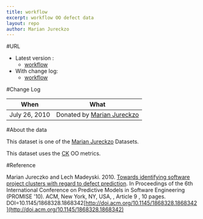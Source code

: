 ```yaml
---
title: workflow
excerpt: workflow OO defect data
layout: repo
author: Marian Jureckzo
---
```



#URL

  * Latest version :
    * [workflow](https://terapromise.csc.ncsu.edu:8443/svn/repo/defect/ck/workflow/workflow.csv)
  * With change log:
    * [workflow](https://terapromise.csc.ncsu.edu:8443/svn/repo/defect/ck/workflow/)

#Change Log

When | What---- | ----
July 26, 2010 | Donated by [Marian Jureckzo](MarianJureczko)

#About the data

This dataset is one of the [Marian Jureckzo](MarianJureczko) Datasets.

This dataset uses the [CK](Chidamber) OO metrics.

#Reference

Marian Jureczko and Lech Madeyski. 2010. [Towards identifying software project clusters with regard to defect prediction](http://dl.acm.org/citation.cfm?id=1868328.1868342&coll=DL&dl=GUIDE&CFID=96280125&CFTOKEN=47274353). In
Proceedings of the 6th International Conference on Predictive
Models in Software Engineering (PROMISE '10). ACM, New York,
NY, USA, , Article 9 , 10 pages. DOI=10.1145/1868328.1868342[http://doi.acm.org/10.1145/1868328.1868342](http://doi.acm.org/10.1145/1868328.1868342)